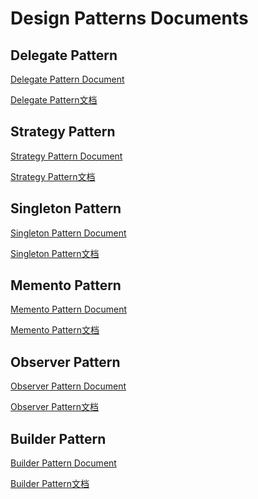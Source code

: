 # Design Patterns Documents

## Delegate Pattern

[Delegate Pattern Document](https://github.com/CainLuo/DesignPatterns/blob/main/Documents/1.Delegate%20Pattern.md)

[Delegate Pattern文档](https://github.com/CainLuo/DesignPatterns/blob/main/Documents/1.Delegate(代理模式).md)

## Strategy Pattern

[Strategy Pattern Document](https://github.com/CainLuo/DesignPatterns/blob/main/Documents/2.Strategy%20Pattern.md)

[Strategy Pattern文档](https://github.com/CainLuo/DesignPatterns/blob/main/Documents/2.Strategy(策略模式).md)

## Singleton Pattern
[Singleton Pattern Document](https://github.com/CainLuo/DesignPatterns/blob/main/Documents/3.Singleton%20Pattern.md)

[Singleton Pattern文档](https://github.com/CainLuo/DesignPatterns/blob/main/Documents/3.Singleton(单例模式).md)


## Memento Pattern
[Memento Pattern Document](https://github.com/CainLuo/DesignPatterns/blob/main/Documents/4.Memento%20Pattern.md)

[Memento Pattern文档](https://github.com/CainLuo/DesignPatterns/blob/main/Documents/4.Memento(备忘录模式).md)

## Observer Pattern
[Observer Pattern Document](https://github.com/CainLuo/DesignPatterns/blob/main/Documents/5.Observer%20Pattern.md)

[Observer Pattern文档](https://github.com/CainLuo/DesignPatterns/blob/main/Documents/5.Observer(观察者模式).md)

## Builder Pattern
[Builder Pattern Document](https://github.com/CainLuo/DesignPatterns/blob/main/Documents/6.Builder%20Pattern.md)

[Builder Pattern文档](https://github.com/CainLuo/DesignPatterns/blob/main/Documents/6.Builder(建造者模式).md)


